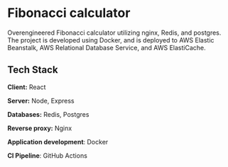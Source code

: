 
# Fibonacci calculator

Overengineered Fibonacci calculator utilizing nginx, Redis, and postgres. The project is developed using Docker, and is deployed to AWS Elastic Beanstalk, AWS Relational Database Service, and AWS ElastiCache.


## Tech Stack

**Client:** React

**Server:** Node, Express

**Databases:** Redis, Postgres

**Reverse proxy:** Nginx

**Application development**: Docker

**CI Pipeline**: GitHub Actions

